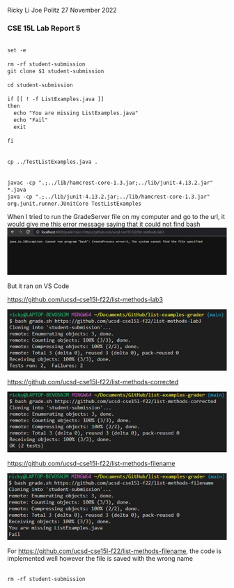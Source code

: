 Ricky Li
Joe Politz
27 November 2022

### CSE 15L Lab Report 5

```

set -e

rm -rf student-submission
git clone $1 student-submission

cd student-submission

if [[ ! -f ListExamples.java ]]
then
  echo "You are missing ListExamples.java"
  echo "Fail"
  exit

fi


cp ../TestListExamples.java .


javac -cp ".;../lib/hamcrest-core-1.3.jar;../lib/junit-4.13.2.jar" *.java
java -cp ".;../lib/junit-4.13.2.jar;../lib/hamcrest-core-1.3.jar" org.junit.runner.JUnitCore TestListExamples

```

When I tried to run the GradeServer file on my computer and go to the url, it would give me this error message saying that it could not find bash
![My Image](sc-lab-report5.JPG)



But it ran on VS Code




https://github.com/ucsd-cse15l-f22/list-methods-lab3


![My Image](sc-lab-report5.2.JPG)



https://github.com/ucsd-cse15l-f22/list-methods-corrected


![My Image](sc-lab-report5.1.JPG)



https://github.com/ucsd-cse15l-f22/list-methods-filename


![My Image](sc-lab-report5.3.JPG)



For https://github.com/ucsd-cse15l-f22/list-methods-filename, the code is implemented well however the file is saved with the wrong name

```

rm -rf student-submission

```
